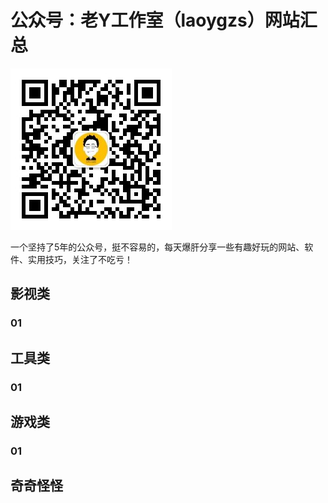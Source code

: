 # 公众号：老Y工作室（laoygzs）网站汇总
![image](https://github.com/laoygzs/website/blob/main/%E6%9B%B4%E5%A4%9A%E8%B5%84%E6%BA%90%E6%AC%A2%E8%BF%8E%E5%85%B3%E6%B3%A8%E3%80%90%E8%80%81Y%E5%B7%A5%E4%BD%9C%E5%AE%A4%E3%80%91.jpg)

一个坚持了5年的公众号，挺不容易的，每天爆肝分享一些有趣好玩的网站、软件、实用技巧，关注了不吃亏！
## 影视类
### 01
## 工具类
### 01
## 游戏类
### 01
## 奇奇怪怪
